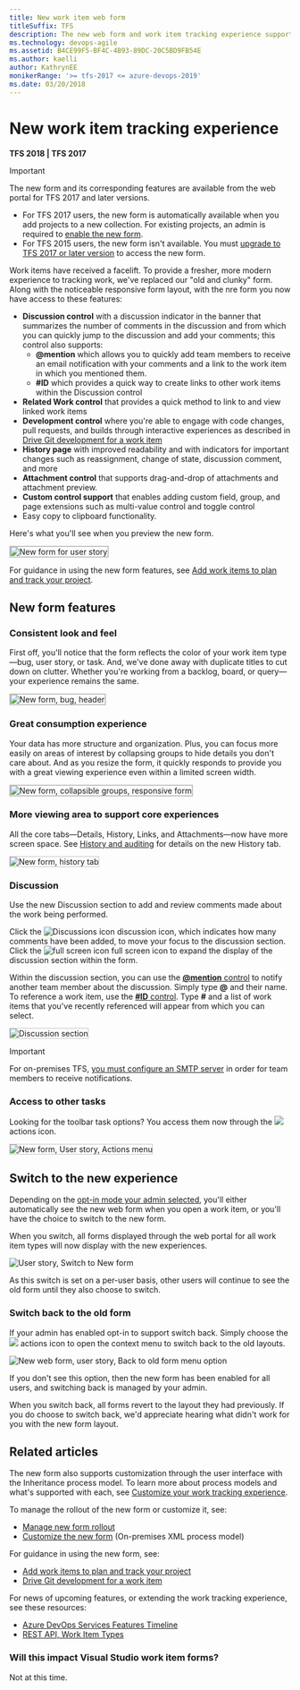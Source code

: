 ```yaml
---
title: New work item web form 
titleSuffix: TFS 
description: The new web form and work item tracking experience supports more integrated and collaborative experiences
ms.technology: devops-agile
ms.assetid: B4CE99F5-BF4C-4B93-89DC-20C5BD9FB54E  
ms.author: kaelli
author: KathrynEE
monikerRange: '>= tfs-2017 <= azure-devops-2019'
ms.date: 03/20/2018
---
```


# New work item tracking experience

**TFS 2018 | TFS 2017**

> [!IMPORTANT]  
> The new form and its corresponding features are available from the web portal for TFS 2017 and later versions.<br/>
>
> - For TFS 2017 users, the new form is automatically available when you add projects to a new collection. For existing projects, an admin is required to [enable the new form](../manage-new-form-rollout.md).<br/>
> - For TFS 2015 users, the new form isn't available. You must [upgrade to TFS 2017 or later version](https://visualstudio.microsoft.com/downloads/) to access the new form.

Work items have received a facelift. To provide a fresher, more modern experience to tracking work, we've replaced our "old and clunky" form. Along with the noticeable responsive form layout, with the nre form you now have access to these features:

- **Discussion control** with a discussion indicator in the banner that summarizes the number of comments in the discussion and from which you can quickly jump to the discussion and add your comments; this control also supports:
  - <strong>@mention</strong> which allows you to quickly add team members to receive an email notification with your comments and a link to the work item in which you mentioned them.
  - **#ID** which provides a quick way to create links to other work items within the Discussion control
- **Related Work control** that provides a quick method to link to and view linked work items
- **Development control** where you're able to engage with code changes, pull requests, and builds through interactive experiences as described in [Drive Git development for a work item](../../boards/backlogs/connect-work-items-to-git-dev-ops.md)
- **History page** with improved readability and with indicators for important changes such as reassignment, change of state, discussion comment, and more
- **Attachment control** that supports drag-and-drop of attachments and attachment preview.
- **Custom control support** that enables adding custom field, group, and page extensions such as multi-value control and toggle control
- Easy copy to clipboard functionality.

Here's what you'll see when you preview the new form.

<img src="../../boards/media/new-form-user-story-3-col.png" alt="New form for user story" style="border: 2px solid #C3C3C3;" />

For guidance in using the new form features, see [Add work items to plan and track your project](../../boards/backlogs/add-work-items.md).

## New form features

### Consistent look and feel

First off, you'll notice that the form reflects the color of your work item type&mdash;bug, user story, or task. And, we've done away with duplicate titles to cut down on clutter. Whether you're working from a backlog, board, or query&mdash;your experience remains the same.

<img src="../../boards/media/new-form-bug-header.png" alt="New form, bug, header" style="border: 2px solid #C3C3C3;" />

### Great consumption experience

Your data has more structure and organization. Plus, you can focus more easily on areas of interest by collapsing groups to hide details you don't care about. And as you resize the form, it quickly responds to provide you with a great viewing experience even within a limited screen width.

<img src="../../boards/media/new-form-exp-resized-user-story-form.png" alt="New form, collapsible groups, responsive form" style="border: 2px solid #C3C3C3;" />

### More viewing area to support core experiences

All the core tabs&mdash;Details, History, Links, and Attachments&mdash;now have more screen space. See [History and auditing](../../boards/queries/history-and-auditing.md) for details on the new History tab.

<img src="../../boards/backlogs/media/add-work-item-history.png" alt="New form, history tab" style="border: 1px solid #C3C3C3;" />

<a id="discussion"> </a>

### Discussion

Use the new Discussion section to add and review comments made about the work being performed.

Click the ![Discussions icon](../../boards/media/icons/icon-discussions-wi.png) discussion icon, which indicates how many comments have been added, to move your focus to the discussion section. Click the ![full screen icon](../../boards/media/icons/fullscreen_icon.png) full screen icon to expand the display of the discussion section within the form.

Within the discussion section, you can use the [<strong>@mention</strong> control](../../notifications/at-mentions.md) to notify another team member about the discussion. Simply type **@** and their name. To reference a work item, use the [**#ID** control](../../notifications/add-links-to-work-items.md). Type **#** and a list of work items that you've recently referenced will appear from which you can select.

<img src="../../boards/backlogs/media/add-work-items-discussion.png" alt="Discussion section" style="border: 1px solid #C3C3C3;" />

> [!IMPORTANT]
> For on-premises TFS, [you must configure an SMTP server](/azure/devops/server/admin/setup-customize-alerts) in order for team members to receive notifications.

### Access to other tasks

Looking for the toolbar task options? You access them now through the ![](../../media/icons/actions-icon.png) actions icon.

<img src="../../boards/backlogs/media/new-form-action-menu.png" alt="New form, User story, Actions menu" style="border: 1px solid #C3C3C3;" />

<a id="switch-new"> </a>

## Switch to the new experience

Depending on the [opt-in mode your admin selected](../manage-new-form-rollout.md#opt-in), you'll either automatically see the new web form when you open a work item, or you'll have the choice to switch to the new form.

When you switch, all forms displayed through the web portal for all work item types will now display with the new experiences.

![User story, Switch to New form](../media/m-new-form-try-switch.png)

As this switch is set on a per-user basis, other users will continue to see the old form until they also choose to switch.

<a id="switch-back"> </a>

### Switch back to the old form

If your admin has enabled opt-in to support switch back. Simply choose the ![](../../media/icons/actions-icon.png) actions icon to open the context menu to switch back to the old layouts.

![New web form, user story, Back to old form menu option](../media/m-new-form-user-story-switch-to-old-form.png)

If you don't see this option, then the new form has been enabled for all users, and switching back is managed by your admin.

When you switch back, all forms revert to the layout they had previously. If you do choose to switch back, we'd appreciate hearing what didn't work for you with the new form layout.

## Related articles

The new form also supports customization through the user interface with the Inheritance process model. To learn more about process models and what's supported with each, see [Customize your work tracking experience](../customize-work.md).

To manage the rollout of the new form or customize it, see:

- [Manage new form rollout](../manage-new-form-rollout.md)
- [Customize the new form](../customize-wit-form.md) (On-premises XML process model)

For guidance in using the new form, see:

- [Add work items to plan and track your project](../../boards/backlogs/add-work-items.md)
- [Drive Git development for a work item](../../boards/backlogs/connect-work-items-to-git-dev-ops.md)

For news of upcoming features, or extending the work tracking experience, see these resources:

- [Azure DevOps Services Features Timeline](/azure/devops/release-notes/index)
- [REST API, Work Item Types](/rest/api/azure/devops/processdefinitions/work%20item%20types)

### Will this impact Visual Studio work item forms?

Not at this time.
